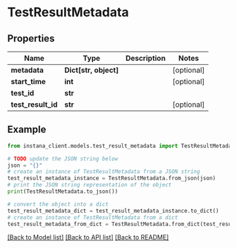 # TestResultMetadata


## Properties

Name | Type | Description | Notes
------------ | ------------- | ------------- | -------------
**metadata** | **Dict[str, object]** |  | [optional] 
**start_time** | **int** |  | [optional] 
**test_id** | **str** |  | 
**test_result_id** | **str** |  | [optional] 

## Example

```python
from instana_client.models.test_result_metadata import TestResultMetadata

# TODO update the JSON string below
json = "{}"
# create an instance of TestResultMetadata from a JSON string
test_result_metadata_instance = TestResultMetadata.from_json(json)
# print the JSON string representation of the object
print(TestResultMetadata.to_json())

# convert the object into a dict
test_result_metadata_dict = test_result_metadata_instance.to_dict()
# create an instance of TestResultMetadata from a dict
test_result_metadata_from_dict = TestResultMetadata.from_dict(test_result_metadata_dict)
```
[[Back to Model list]](../README.md#documentation-for-models) [[Back to API list]](../README.md#documentation-for-api-endpoints) [[Back to README]](../README.md)


